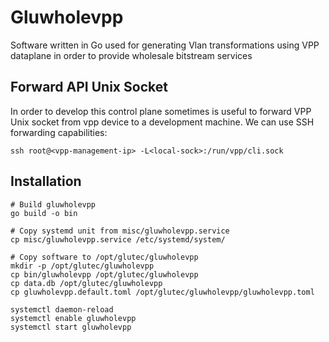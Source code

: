 # Gluwholevpp

Software written in Go used for generating Vlan transformations using VPP dataplane in order to provide wholesale bitstream services

## Forward API Unix Socket
In order to develop this control plane sometimes is useful to forward VPP Unix socket from vpp device to a development machine. We can use SSH forwarding capabilities:

```
ssh root@<vpp-management-ip> -L<local-sock>:/run/vpp/cli.sock
```

## Installation

```
# Build gluwholevpp
go build -o bin

# Copy systemd unit from misc/gluwholevpp.service
cp misc/gluwholevpp.service /etc/systemd/system/

# Copy software to /opt/glutec/gluwholevpp
mkdir -p /opt/glutec/gluwholevpp
cp bin/gluwholevpp /opt/glutec/gluwholevpp
cp data.db /opt/glutec/gluwholevpp
cp gluwholevpp.default.toml /opt/glutec/gluwholevpp/gluwholevpp.toml

systemctl daemon-reload
systemctl enable gluwholevpp
systemctl start gluwholevpp
```